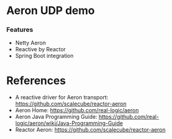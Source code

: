 Aeron UDP demo
==============

### Features

* Netty Aeron
* Reactive by Reactor
* Spring Boot integration

# References

* A reactive driver for Aeron transport: https://github.com/scalecube/reactor-aeron
* Aeron Home: https://github.com/real-logic/aeron
* Aeron Java Programming Guide: https://github.com/real-logic/aeron/wiki/Java-Programming-Guide
* Reactor Aeron: https://github.com/scalecube/reactor-aeron
